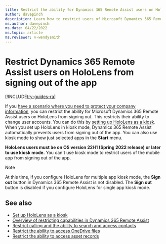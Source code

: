 ```yaml
---
title: Restrict the ability for Dynamics 365 Remote Assist users on HoloLens from signing out of the app
author: davepinch
description: Learn how to restrict users of Microsoft Dynamics 365 Remote Assist from signing out of the app. 
ms.author: davepinch
ms.date: 04/22/2022
ms.topic: article
ms.reviewer: v-wendysmith
---
```


# Restrict Dynamics 365 Remote Assist users on HoloLens from signing out of the app

[!INCLUDE[try-guides-ra](../includes/try-guides-ra.md)]

If you [have a scenario where you need to protect your company information](restricted-mode-overview.md), you can restrict the ability for Microsoft Dynamics 365 Remote Assist users on HoloLens from signing out. This restricts their ability to change user accounts. You can do this by [setting up HoloLens as a kiosk](/hololens/hololens-kiosk?tabs=uisak%2Cautologon). When you set up HoloLens in kiosk mode, Dynamics 365 Remote Assist automatically prevents users from signing out of the app. You can also use kiosk mode to show just selected apps in the **Start** menu. 

**HoloLens users must be on OS version 22H1 (Spring 2022 release) or later to use kiosk mode.** You can't use kiosk mode to restrict users of the mobile app from signing out of the app. 

> [!NOTE]
> At this time, if you configure HoloLens for multiple app kiosk mode, the **Sign out** button in Dynamics 365 Remote Assist is not disabled. The **Sign out** button is disabled if you configure HoloLens for single app kiosk mode. 

## See also

- [Set up HoloLens as a kiosk](/hololens/hololens-kiosk?tabs=uisak%2Cautologon)
- [Overview of restricting capabilities in Dynamics 365 Remote Assist](restricted-mode-overview.md)
- [Restrict calling and the ability to search and access contacts](restricted-mode-calling.md)
- [Restrict the ability to access OneDrive files](restricted-mode-files.md)
- [Restrict the ability to access asset records](restricted-mode-assets.md)
